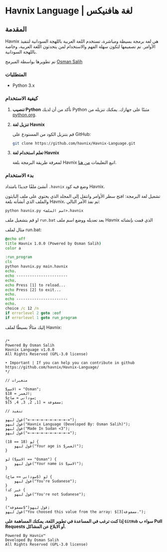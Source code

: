# Havnix Language | لغة هافنيكس

## المقدمة

Havnix هي لغة برمجة بسيطة ومباشرة، تستخدم اللغة العربية باللهجة السودانية لتنفيذ الأوامر. تم تصميمها لتكون سهلة الفهم والاستخدام لمن يتحدثون اللغة العربية، وخاصة باللهجة السودانية.

تم تطويرها بواسطة المبرمج [Osman Salih](https://github.com/osmansalih)

### المتطلبات

- Python 3.x

### كيفية الاستخدام

1. **تنصيب Python**
   تأكد من أن لديك Python مثبتًا على جهازك. يمكنك تنزيله من [python.org](https://www.python.org/).

2. **تنزيل لغة Havnix**

   قم بتنزيل الكود من المستودع على GitHub:
   ```sh
   git clone https://github.com/havnix/Havnix-Language.git
   ```

3. **تعلم استخدام لغة Havnix**
   
   لمعرفة طريقة البرمجة بلغة Havnix اتبع التعليمات [من هنا](https://github.com/havnix/Havnix-Language/wiki).


### بدء الاستخدام

أنشئ ملفًا جديدًا بامتداد ``.havnix`` وضع فيه كود Havnix.

تشغيل لغة البرمجة:
افتح سطر الأوامر وانتقل إلى المجلد الذي يحتوي على ملف البايثون والملف الذي أنشأته بلغة Havnix، ثم نفذ الأمر التالي:
```
python havnix.py <اسم الملف>.havnix
```

او قم بتشغيل ملف ``run.bat`` بعد تعديله ووضع اسم ملف Havnix الذي قمت بإنشائه

مثال لملف run.bat:
```bat
@echo off
title Havnix 1.0.0 (Powered by Osman Salih)
color a

:run_program
cls
python havnix.py main.havnix
echo.
echo -----------------------
echo.
echo Press [1] to reload...
echo Press [2] to exit...
echo.
echo -----------------------
echo.
choice /c 12 /n
if errorlevel 2 goto :eof
if errorlevel 1 goto run_program
```


إليك مثالًا بسيطًا لملف Havnix:

```havnix

/* 
Powered By Osman Salih
Havnix Language v1.0.0
All Rights Reserved (GPL-3.0 license)

‣ Important | If you can help you can contribute in github https://github.com/havnix/Havnix-Language/
*/

// متغيرات

$الاسم = "Osman";
$العمر = 18;
$سوداني = صاح;
$مصفوفة = [1, 2, 3, 4, 5];

// تنفيذ

قول ليهو("=-=-=-=-=-=-=-=-=-=");
قول ليهو("Havnix Language (Developed By: Osman Salih)");
قول ليهو("Made In Sudan <3");
قول ليهو("=-=-=-=-=-=-=-=-=-=");

لو (18 == 18) {
    قول ليهو("Your age is $العمر");
}

لو ($الاسم == "Osman") {
    قول ليهو("Your name is $الاسم");
}

لو ($سوداني == صاح) {
    قول ليهو("You're Sudanese");
}
غير كدا {
	قول ليهو("You're not Sudanese");
}

قول ليهو("$مصفوفة");
قول ليهو("You choosed this value from the array: $مصفوفة[3].");

```


<b>إذا كنت ترغب في المساعدة في تطوير اللغة، يمكنك المساهمة على ``GitHub`` سواء ب Pull Requests أو الابلاغ عن المشاكل.</b>


```
Powered By Havnix™
Developed By Osman Salih
All Rights Reserved (GPL-3.0 license)
```
